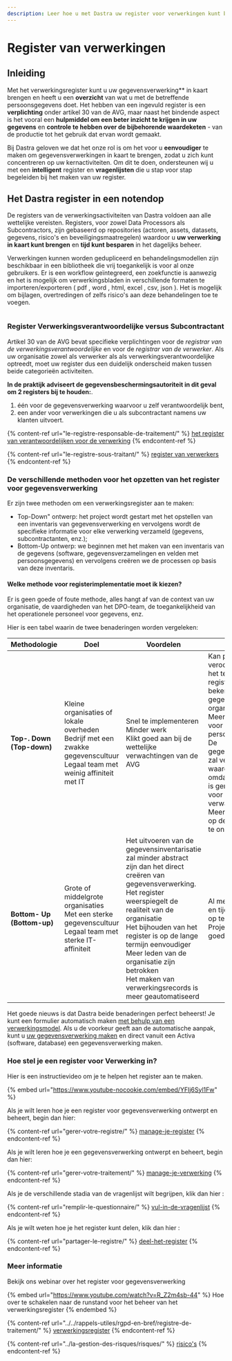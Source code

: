 ```yaml
---
description: Leer hoe u met Dastra uw register voor verwerkingen kunt bewerken.
---
```


# Register van verwerkingen

## Inleiding

Met het verwerkingsregister kunt u uw gegevensverwerking\*\* in kaart brengen en heeft u een **overzicht** van wat u met de betreffende persoonsgegevens doet. Het hebben van een ingevuld register is een **verplichting** onder artikel 30 van de AVG, maar naast het bindende aspect is het vooral een **hulpmiddel om een beter inzicht te krijgen in uw gegevens** en **controle te hebben over de bijbehorende waardeketen** - van de productie tot het gebruik dat ervan wordt gemaakt.

Bij Dastra geloven we dat het onze rol is om het voor u **eenvoudiger** te maken om gegevensverwerkingen in kaart te brengen, zodat u zich kunt concentreren op uw kernactiviteiten. Om dit te doen, ondersteunen wij u met een **intelligent** register en **vragenlijsten** die u stap voor stap begeleiden bij het maken van uw register.

## Het Dastra register in een notendop

De registers van de verwerkingsactiviteiten van Dastra voldoen aan alle wettelijke vereisten. Registers, voor zowel Data Processors als Subcontractors, zijn gebaseerd op repositories (actoren, assets, datasets, gegevens, risico's en beveiligingsmaatregelen) waardoor u **uw verwerking in kaart kunt brengen** en **tijd kunt besparen** in het dagelijks beheer.

Verwerkingen kunnen worden gedupliceerd en behandelingsmodellen zijn beschikbaar in een bibliotheek die vrij toegankelijk is voor al onze gebruikers. Er is een workflow geïntegreerd, een zoekfunctie is aanwezig en het is mogelijk om verwerkingsbladen in verschillende formaten te importeren/exporteren ( pdf , word , html, excel , csv, json ). Het is mogelijk om bijlagen, overtredingen of zelfs risico's aan deze behandelingen toe te voegen.

<figure><img src="../../.gitbook/assets/Screenshot%202023-01-24%20at%2015.11.37.png" alt=""><figcaption></figcaption></figure>

### Register Verwerkingsverantwoordelijke versus Subcontractant

Artikel 30 van de AVG bevat specifieke verplichtingen voor de _registrar van de verwerkingsverantwoordelijke_ en voor de _registrar van de verwerker_. Als uw organisatie zowel als verwerker als als verwerkingsverantwoordelijke optreedt, moet uw register dus een duidelijk onderscheid maken tussen beide categorieën activiteiten.

**In de praktijk adviseert de gegevensbeschermingsautoriteit in dit geval om 2 registers bij te houden:**.

1. één voor de gegevensverwerking waarvoor u zelf verantwoordelijk bent,
2. een ander voor verwerkingen die u als subcontractant namens uw klanten uitvoert.

{% content-ref url="le-registre-responsable-de-traitement/" %}
[het register van verantwoordelijken voor de verwerking](le-registre-responsable-de-traitement.md)
{% endcontent-ref %}

{% content-ref url="le-registre-sous-traitant/" %}
[register van verwerkers](le-registre-sous-traitant.md)
{% endcontent-ref %}

### De verschillende methoden voor het opzetten van het register voor gegevensverwerking

Er zijn twee methoden om een verwerkingsregister aan te maken:

* Top-Down" ontwerp: het project wordt gestart met het opstellen van een inventaris van gegevensverwerking en vervolgens wordt de specifieke informatie voor elke verwerking verzameld (gegevens, subcontractanten, enz.);
* Bottom-Up ontwerp: we beginnen met het maken van een inventaris van de gegevens (software, gegevensverzamelingen en velden met persoonsgegevens) en vervolgens creëren we de processen op basis van deze inventaris.

#### Welke methode voor registerimplementatie moet ik kiezen?

Er is geen goede of foute methode, alles hangt af van de context van uw organisatie, de vaardigheden van het DPO-team, de toegankelijkheid van het operationele personeel voor gegevens, enz.

Hier is een tabel waarin de twee benaderingen worden vergeleken:

<table><thead><tr><th width="129">Methodologie</th><th width="178">Doel</th><th>Voordelen</th><th>Achteraf</th></tr></thead><tbody><tr><td><strong>Top-. Down (Top-down)</strong></td><td>Kleine organisaties of lokale overheden<br>Bedrijf met een zwakke gegevenscultuur<br>Legaal team met weinig affiniteit met IT</td><td>Snel te implementeren<br>Minder werk<br>Klikt goed aan bij de wettelijke verwachtingen van de AVG<br></td><td>Kan problemen veroorzaken als het team dat het register opstelt niet bekend is met de gegevens van de organisatie<br>Meer belastend voor operationeel personeel<br>De gegevensinventaris zal veel minder waardevol zijn omdat deze alleen is gemodelleerd voor wettelijke verwachtingen<br>Meer complex om op de lange termijn te onderhouden<br></td></tr><tr><td><strong>Bottom- Up (Bottom-up)</strong></td><td>Grote of middelgrote organisaties<br>Met een sterke gegevenscultuur<br>Legaal team met sterke IT-affiniteit</td><td>Het uitvoeren van de gegevensinventarisatie zal minder abstract zijn dan het direct creëren van gegevensverwerking.<br>Het register weerspiegelt de realiteit van de organisatie<br>Het bijhouden van het register is op de lange termijn eenvoudiger<br>Meer leden van de organisatie zijn betrokken<br>Het maken van verwerkingsrecords is meer geautomatiseerd</td><td>Al met al moeilijker en tijdrovender om op te zetten<br>Project vereist goede governance</td></tr></tbody></table>

Het goede nieuws is dat Dastra beide benaderingen perfect beheerst! Je kunt een formulier automatisch maken [met behulp van een verwerkingsmodel](use-a-processing-model.md). Als u de voorkeur geeft aan de automatische aanpak, kunt u [uw gegevensverwerking maken](../cartography/) en direct vanuit een Activa (software, database) een gegevensverwerking maken.

### Hoe stel je een register voor Verwerking in?

Hier is een instructievideo om je te helpen het register aan te maken.

{% embed url="https://www.youtube-nocookie.com/embed/YFIj6Syl1Fw" %}

Als je wilt leren hoe je een register voor gegevensverwerking ontwerpt en beheert, begin dan hier:

{% content-ref url="gerer-votre-registre/" %}
[manage-je-register](gerer-votre-registre.md)
{% endcontent-ref %}

Als je wilt leren hoe je een gegevensverwerking ontwerpt en beheert, begin dan hier:

{% content-ref url="gerer-votre-traitement/" %}
[manage-je-verwerking](gerer-votre-traitement.md)
{% endcontent-ref %}

Als je de verschillende stadia van de vragenlijst wilt begrijpen, klik dan hier :

{% content-ref url="remplir-le-questionnaire/" %}
[vul-in-de-vragenlijst](remplir-le-questionnaire/README.md)
{% endcontent-ref %}

Als je wilt weten hoe je het register kunt delen, klik dan hier :

{% content-ref url="partager-le-registre/" %}
[deel-het-register](partager-le-registre.md)
{% endcontent-ref %}

### Meer informatie

Bekijk ons webinar over het register voor gegevensverwerking

{% embed url="https://www.youtube.com/watch?v=R_Z2m4sb-44" %}
Hoe over te schakelen naar de runstand voor het beheer van het verwerkingsregister
{% endembed %}

{% content-ref url="../../rappels-utiles/rgpd-en-bref/registre-de-traitement/" %}
[verwerkingsregister](../../rappels-utiles/rgpd-en-bref/registre-de-traitement.md)
{% endcontent-ref %}

{% content-ref url="../la-gestion-des-risques/risques/" %}
[risico's](../la-gestion-des-risques/risques.md)
{% endcontent-ref %}
